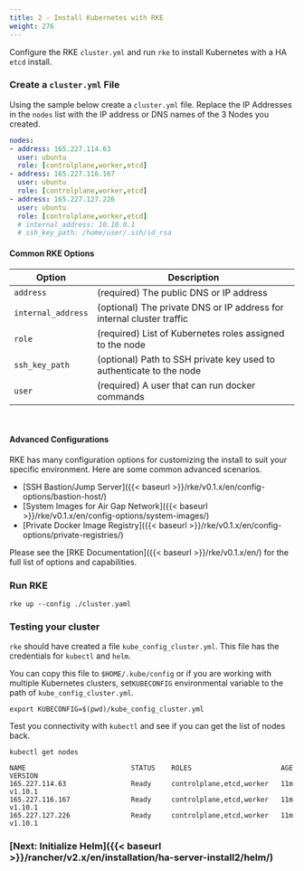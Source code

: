 ```yaml
---
title: 2 - Install Kubernetes with RKE
weight: 276
---
```


Configure the RKE `cluster.yml` and run `rke` to install Kubernetes with a HA `etcd` install.

### Create a `cluster.yml` File

Using the sample below create a `cluster.yml` file. Replace the IP Addresses in the `nodes` list with the IP address or DNS names of the 3 Nodes you created.

```yaml
nodes:
- address: 165.227.114.63
  user: ubuntu
  role: [controlplane,worker,etcd]
- address: 165.227.116.167
  user: ubuntu
  role: [controlplane,worker,etcd]
- address: 165.227.127.226
  user: ubuntu
  role: [controlplane,worker,etcd]
  # internal_address: 10.10.0.1
  # ssh_key_path: /home/user/.ssh/id_rsa
```

#### Common RKE Options

| Option | Description |
| --- | --- |
| `address` | (required) The public DNS or IP address |
| `internal_address` | (optional) The private DNS or IP address for internal cluster traffic |
| `role` | (required) List of Kubernetes roles assigned to the node |
| `ssh_key_path` | (optional) Path to SSH private key used to authenticate to the node |
| `user` | (required) A user that can run docker commands |

<br/>

#### Advanced Configurations

RKE has many configuration options for customizing the install to suit your specific environment. Here are some common advanced scenarios.

* [SSH Bastion/Jump Server]({{< baseurl >}}/rke/v0.1.x/en/config-options/bastion-host/)
* [System Images for Air Gap Network]({{< baseurl >}}/rke/v0.1.x/en/config-options/system-images/)
* [Private Docker Image Registry]({{< baseurl >}}/rke/v0.1.x/en/config-options/private-registries/)

Please see the [RKE Documentation]({{< baseurl >}}/rke/v0.1.x/en/) for the full list of options and capabilities.

### Run RKE

```
rke up --config ./cluster.yaml
```

### Testing your cluster

`rke` should have created a file `kube_config_cluster.yml`. This file has the credentials for `kubectl` and `helm`.

You can copy this file to `$HOME/.kube/config` or if you are working with multiple Kubernetes clusters, set`KUBECONFIG` environmental variable to the path of `kube_config_cluster.yml`.

```
export KUBECONFIG=$(pwd)/kube_config_cluster.yml
```

Test you connectivity with `kubectl` and see if you can get the list of nodes back.

```
kubectl get nodes

NAME                          STATUS    ROLES                      AGE       VERSION
165.227.114.63                Ready     controlplane,etcd,worker   11m       v1.10.1
165.227.116.167               Ready     controlplane,etcd,worker   11m       v1.10.1
165.227.127.226               Ready     controlplane,etcd,worker   11m       v1.10.1
```

### [Next: Initialize Helm]({{< baseurl >}}/rancher/v2.x/en/installation/ha-server-install2/helm/)